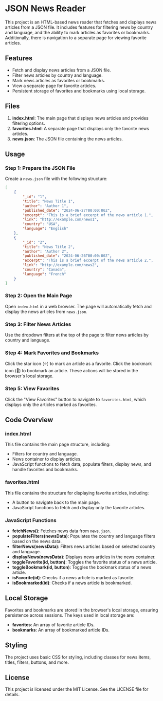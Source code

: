 # JSON News Reader

This project is an HTML-based news reader that fetches and displays news articles from a JSON file. It includes features for filtering news by country and language, and the ability to mark articles as favorites or bookmarks. Additionally, there is navigation to a separate page for viewing favorite articles.

## Features

- Fetch and display news articles from a JSON file.
- Filter news articles by country and language.
- Mark news articles as favorites or bookmarks.
- View a separate page for favorite articles.
- Persistent storage of favorites and bookmarks using local storage.

## Files

1. **index.html**: The main page that displays news articles and provides filtering options.
2. **favorites.html**: A separate page that displays only the favorite news articles.
3. **news.json**: The JSON file containing the news articles.

## Usage

### Step 1: Prepare the JSON File

Create a `news.json` file with the following structure:

```json
[
    {
        "_id": "1",
        "title": "News Title 1",
        "author": "Author 1",
        "published_date": "2024-06-27T00:00:00Z",
        "excerpt": "This is a brief excerpt of the news article 1.",
        "link": "http://example.com/news1",
        "country": "USA",
        "language": "English"
    },
    {
        "_id": "2",
        "title": "News Title 2",
        "author": "Author 2",
        "published_date": "2024-06-26T00:00:00Z",
        "excerpt": "This is a brief excerpt of the news article 2.",
        "link": "http://example.com/news2",
        "country": "Canada",
        "language": "French"
    }
]
```

### Step 2: Open the Main Page

Open `index.html` in a web browser. The page will automatically fetch and display the news articles from `news.json`.

### Step 3: Filter News Articles

Use the dropdown filters at the top of the page to filter news articles by country and language.

### Step 4: Mark Favorites and Bookmarks

Click the star icon (⭐) to mark an article as a favorite. Click the bookmark icon (🔖) to bookmark an article. These actions will be stored in the browser's local storage.

### Step 5: View Favorites

Click the "View Favorites" button to navigate to `favorites.html`, which displays only the articles marked as favorites.

## Code Overview

### index.html

This file contains the main page structure, including:

- Filters for country and language.
- News container to display articles.
- JavaScript functions to fetch data, populate filters, display news, and handle favorites and bookmarks.

### favorites.html

This file contains the structure for displaying favorite articles, including:

- A button to navigate back to the main page.
- JavaScript functions to fetch and display only the favorite articles.

### JavaScript Functions

- **fetchNews()**: Fetches news data from `news.json`.
- **populateFilters(newsData)**: Populates the country and language filters based on the news data.
- **filterNews(newsData)**: Filters news articles based on selected country and language.
- **displayNews(newsData)**: Displays news articles in the news container.
- **toggleFavorite(id, button)**: Toggles the favorite status of a news article.
- **toggleBookmark(id, button)**: Toggles the bookmark status of a news article.
- **isFavorite(id)**: Checks if a news article is marked as favorite.
- **isBookmarked(id)**: Checks if a news article is bookmarked.

## Local Storage

Favorites and bookmarks are stored in the browser's local storage, ensuring persistence across sessions. The keys used in local storage are:

- **favorites**: An array of favorite article IDs.
- **bookmarks**: An array of bookmarked article IDs.

## Styling

The project uses basic CSS for styling, including classes for news items, titles, filters, buttons, and more.

## License

This project is licensed under the MIT License. See the LICENSE file for details.
